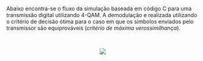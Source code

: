 # 

Abaixo encontra-se o fluxo da simulação baseada em código C para uma transmissão digital utilizando 4-QAM. A demodulação e realizada utilizando o critério de decisão ótima para o caso em que os símbolos enviados pelo transmissor são equiprováveis (*critério de máxima verossimilhança*).

<br>

<p align="center">
<img src=https://i.postimg.cc/g0TfM56t/Screenshot-from-2024-05-12-15-43-53.png>
</p>
